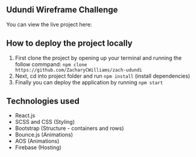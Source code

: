 ## Udundi Wireframe Challenge

You can view the live project here:

## How to deploy the project locally

1. First clone the project by opening up your terminal and running the follow commpand: `npm clone https://github.com/ZacharyCWilliams/zach-udundi`
2. Next, cd into project folder and run `npm install` (install dependencies)
3. Finally you can deploy the application by running `npm start`

## Technologies used

* React.js
* SCSS and CSS (Styling)
* Bootstrap (Structure - containers and rows)
* Bounce.js (Animations)
* AOS (Animations)
* Firebase (Hosting)

